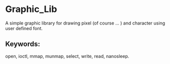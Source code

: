 # Graphic_Lib
A simple graphic library for drawing pixel (of course ... ) and character using user defined font.

## Keywords:
open, ioctl, mmap, munmap, select, write, read, nanosleep.
